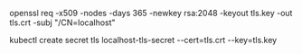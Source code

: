 openssl req -x509 -nodes -days 365 -newkey rsa:2048 -keyout tls.key -out tls.crt -subj "/CN=localhost"

kubectl create secret tls localhost-tls-secret --cert=tls.crt --key=tls.key
